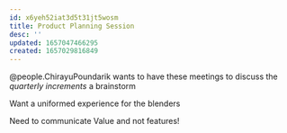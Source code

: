```yaml
---
id: x6yeh52iat3d5t31jt5wosm
title: Product Planning Session
desc: ''
updated: 1657047466295
created: 1657029816849
---
```


@people.ChirayuPoundarik wants to have these meetings to discuss the *quarterly increments* a brainstorm

Want a uniformed experience for the blenders

Need to communicate Value and not features!
